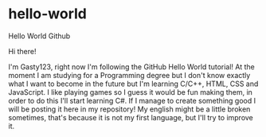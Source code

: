 # hello-world
Hello World Github

Hi there!

I'm Gasty123, right now I'm following the GitHub Hello World tutorial!
At the moment I am studying for a Programming degree but I don't know exactly what I want to become in the future but I'm learning C/C++, HTML, CSS and JavaScript.
I like playing games so I guess it would be fun making them, in order to do this I'll start learning C#.
If I manage to create something good I will be posting it here in my repository!
My english might be a little broken sometimes, that's because it is not my first language, but I'll try to improve it.


